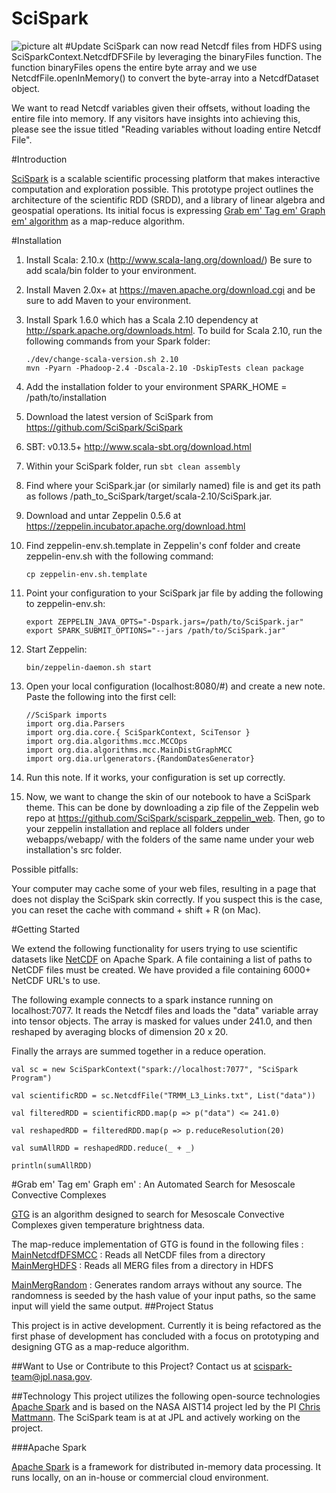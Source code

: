 SciSpark
====

![picture alt](http://image.slidesharecdn.com/jljkdhlxtlgwcyboil6n-signature-c9af2d5a7f730d5a4779821a7bd1f0333657fd7c0430ac7965a5576c08924b8a-poli-150624001008-lva1-app6891/95/spark-at-nasajplchris-mattmann-nasajpl-29-638.jpg?cb=1435104721)
#Update
SciSpark can now read Netcdf files from HDFS using SciSparkContext.NetcdfDFSFile by leveraging the binaryFiles function.
The function binaryFiles opens the entire byte array and we use NetcdfFile.openInMemory() to convert the byte-array into a NetcdfDataset object. 

We want to read Netcdf variables given their offsets, without loading the entire file into memory. 
If any visitors have insights into achieving this, please see the issue titled 
"Reading variables without loading entire Netcdf File".

#Introduction

[SciSpark](http://esto.nasa.gov/forum/estf2015/presentations/Mattmann_S1P8_ESTF2015.pdf) is a scalable scientific processing platform that makes interactive computation and exploration possible. This prototype project outlines the architecture of the scientific RDD (SRDD), and a library of linear algebra and geospatial operations. Its initial focus is expressing [Grab em' Tag em' Graph em' algorithm](https://github.com/kwhitehall/grab-tag-graph) as a map-reduce algorithm. 

#Installation

1. Install Scala: 2.10.x (http://www.scala-lang.org/download/) Be sure to add scala/bin folder to your environment.
2. Install Maven 2.0x+ at https://maven.apache.org/download.cgi and be sure to add Maven to your environment.
3. Install Spark 1.6.0 which has a Scala 2.10 dependency at http://spark.apache.org/downloads.html. To build for Scala 2.10, run the following commands from your Spark folder:

    ```
    ./dev/change-scala-version.sh 2.10
    mvn -Pyarn -Phadoop-2.4 -Dscala-2.10 -DskipTests clean package
    ```

4. Add the installation folder to your environment SPARK_HOME = /path/to/installation
5. Download the latest version of SciSpark from https://github.com/SciSpark/SciSpark
6. SBT: v0.13.5+ http://www.scala-sbt.org/download.html
7. Within your SciSpark folder, run ```sbt clean assembly```
8. Find where your SciSpark.jar (or similarly named) file is and get its path as follows /path_to_SciSpark/target/scala-2.10/SciSpark.jar.
9. Download and untar Zeppelin 0.5.6 at https://zeppelin.incubator.apache.org/download.html
10. Find zeppelin-env.sh.template in Zeppelin's conf folder and create zeppelin-env.sh with the following command:

    ```
    cp zeppelin-env.sh.template
    ```

11. Point your configuration to your SciSpark jar file by adding the following to zeppelin-env.sh:

    ```
    export ZEPPELIN_JAVA_OPTS="-Dspark.jars=/path/to/SciSpark.jar"
    export SPARK_SUBMIT_OPTIONS="--jars /path/to/SciSpark.jar"
    ```

12. Start Zeppelin:

    ```
    bin/zeppelin-daemon.sh start
    ```

13. Open your local configuration (localhost:8080/#) and create a new note. Paste the following into the first cell:

    ```
    //SciSpark imports
    import org.dia.Parsers
    import org.dia.core.{ SciSparkContext, SciTensor }
    import org.dia.algorithms.mcc.MCCOps
    import org.dia.algorithms.mcc.MainDistGraphMCC
    import org.dia.urlgenerators.{RandomDatesGenerator}
    ```

14. Run this note. If it works, your configuration is set up correctly.
15. Now, we want to change the skin of our notebook to have a SciSpark theme. This can be done by downloading a zip file of the Zeppelin web repo at https://github.com/SciSpark/scispark_zeppelin_web. Then, go to your zeppelin installation and replace all folders under webapps/webapp/ with the folders of the same name under your web installation's src folder.

Possible pitfalls:

Your computer may cache some of your web files, resulting in a page that does not display the SciSpark skin correctly. If you suspect this is the case, you can reset the cache with command + shift + R (on Mac).


#Getting Started

We extend the following functionality for users trying to use scientific datasets
like [NetCDF](http://www.unidata.ucar.edu/software/netcdf/) on Apache Spark.
A file containing a list of paths to NetCDF files must be created.
We have provided a file containing 6000+ NetCDF URL's to use.

The following example connects to a spark instance running on localhost:7077.
It reads the Netcdf files and loads the "data" variable array into tensor objects.
The array is masked for values under 241.0, and then reshaped by averaging blocks of dimension 20 x 20.

Finally the arrays are summed together in a reduce operation.


```
val sc = new SciSparkContext("spark://localhost:7077", "SciSpark Program") 
```
```
val scientificRDD = sc.NetcdfFile("TRMM_L3_Links.txt", List("data")) 
```
```
val filteredRDD = scientificRDD.map(p => p("data") <= 241.0) 
```
```
val reshapedRDD = filteredRDD.map(p => p.reduceResolution(20) 
```
```
val sumAllRDD = reshapedRDD.reduce(_ + _) 
```
```
println(sumAllRDD)
```

#Grab em' Tag em' Graph em' : An Automated Search for Mesoscale Convective Complexes

[GTG](http://static1.squarespace.com/static/538b31b5e4b02d5bb7053eba/t/53ea7f48e4b00015c3fcc5d3/1407876936029/KDW_ThesisFinal.pdf) is an algorithm designed to search for Mesoscale Convective Complexes given temperature brightness data.
 
 The map-reduce implementation of GTG is found in the following files : 
 [MainNetcdfDFSMCC](https://github.com/rahulpalamuttam/SciSparkTestExperiments/blob/master/src/main/scala/org/dia/algorithms/mcc/MainNetcdfDFSMCC.scala) : Reads all NetCDF files from a directory 
 [MainMergHDFS](https://github.com/rahulpalamuttam/SciSparkTestExperiments/blob/master/src/main/scala/org/dia/algorithms/mcc/MainMergHDFS.scala) : Reads all MERG files from a directory in HDFS
 
 [MainMergRandom](https://github.com/rahulpalamuttam/SciSparkTestExperiments/blob/master/src/main/scala/org/dia/algorithms/mcc/MainMergRandom.scala)  : Generates random arrays without any source. The randomness is seeded by the hash value of your input paths, so the same input will yield the same output.
##Project Status

This project is in active development.
Currently it is being refactored as the first phase of development has concluded
with a focus on prototyping and designing GTG as a map-reduce algorithm.

##Want to Use or Contribute to this Project?
Contact us at [scispark-team@jpl.nasa.gov](mailto:scispark-team@jpl.nasa.gov).

##Technology
This project utilizes the following open-source technologies [Apache Spark][Spark] and is based on the NASA AIST14 project led by the PI [Chris Mattmann](http://github.com/chrismattmann/). The SciSpark team is at at JPL and actively working on the project.

###Apache Spark

[Apache Spark][Spark] is a framework for distributed in-memory data processing. It runs locally, on an in-house or commercial cloud environment.

[Spark]: https://spark.apache.org/
